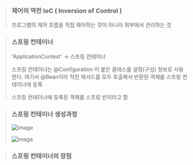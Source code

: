 > ### 제어의 역전 IoC ( Inversion of Control )
>
> 프로그램의 제어 흐름을 직접 제어하는 것이 아니라 외부에서 관리하는 것

> ### 스프링 컨테이너
>
> 'ApplicationContext' -> 스프링 컨테이너
>
> 스프링 컨테이너는 @Configuration 이 붙은 클래스를 설정(구성) 정보로 사용한다. 여기서 @Bean이라 적힌 메서드를 모두 호출해서 반환된 객체를 스프링 컨테이너에 등록
>
> 스프링 컨테이너에 등록된 객체를 스프링 빈이라고 함

> ### 스프링 컨테이너 생성과정
>
> ![image](https://github.com/lbk00/study_record/assets/99525751/ab64c1ea-fede-48d2-a99e-859c89e827c2)
>
> ![image](https://github.com/lbk00/study_record/assets/99525751/2d688cee-8a6d-405f-9088-08c40dcdc3de)



> ### 스프링 컨테이너의 장점
>
> 
